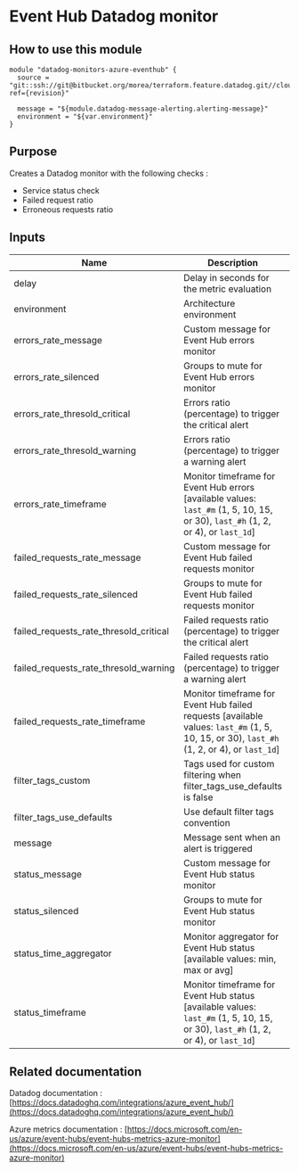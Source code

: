 Event Hub Datadog monitor
=========================

How to use this module
----------------------

```
module "datadog-monitors-azure-eventhub" {
  source = "git::ssh://git@bitbucket.org/morea/terraform.feature.datadog.git//cloud/azure/eventhub?ref={revision}"

  message = "${module.datadog-message-alerting.alerting-message}"
  environment = "${var.environment}"
}
```

Purpose
-------
Creates a Datadog monitor with the following checks :

* Service status check
* Failed request ratio
* Erroneous requests ratio

Inputs
------

| Name | Description | Type | Default | Required |
|------|-------------|:----:|:-----:|:-----:|
| delay | Delay in seconds for the metric evaluation | string | `900` | no |
| environment | Architecture environment | string | - | yes |
| errors_rate_message | Custom message for Event Hub errors monitor | string | `` | no |
| errors_rate_silenced | Groups to mute for Event Hub errors monitor | map | `<map>` | no |
| errors_rate_thresold_critical | Errors ratio (percentage) to trigger the critical alert | string | `90` | no |
| errors_rate_thresold_warning | Errors ratio (percentage) to trigger a warning alert | string | `50` | no |
| errors_rate_timeframe | Monitor timeframe for Event Hub errors [available values: `last_#m` (1, 5, 10, 15, or 30), `last_#h` (1, 2, or 4), or `last_1d`] | string | `last_5m` | no |
| failed_requests_rate_message | Custom message for Event Hub failed requests monitor | string | `` | no |
| failed_requests_rate_silenced | Groups to mute for Event Hub failed requests monitor | map | `<map>` | no |
| failed_requests_rate_thresold_critical | Failed requests ratio (percentage) to trigger the critical alert | string | `90` | no |
| failed_requests_rate_thresold_warning | Failed requests ratio (percentage) to trigger a warning alert | string | `50` | no |
| failed_requests_rate_timeframe | Monitor timeframe for Event Hub failed requests [available values: `last_#m` (1, 5, 10, 15, or 30), `last_#h` (1, 2, or 4), or `last_1d`] | string | `last_5m` | no |
| filter_tags_custom | Tags used for custom filtering when filter_tags_use_defaults is false | string | `*` | no |
| filter_tags_use_defaults | Use default filter tags convention | string | `true` | no |
| message | Message sent when an alert is triggered | string | - | yes |
| status_message | Custom message for Event Hub status monitor | string | `` | no |
| status_silenced | Groups to mute for Event Hub status monitor | map | `<map>` | no |
| status_time_aggregator | Monitor aggregator for Event Hub status [available values: min, max or avg] | string | `avg` | no |
| status_timeframe | Monitor timeframe for Event Hub status [available values: `last_#m` (1, 5, 10, 15, or 30), `last_#h` (1, 2, or 4), or `last_1d`] | string | `last_5m` | no |

Related documentation
---------------------

Datadog documentation : [https://docs.datadoghq.com/integrations/azure_event_hub/](https://docs.datadoghq.com/integrations/azure_event_hub/)

Azure metrics documentation : [https://docs.microsoft.com/en-us/azure/event-hubs/event-hubs-metrics-azure-monitor](https://docs.microsoft.com/en-us/azure/event-hubs/event-hubs-metrics-azure-monitor)
